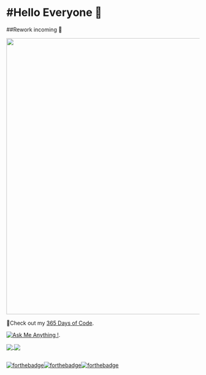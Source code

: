 # #Hello Everyone 👋

##Rework incoming 🚧

<img src="https://media.giphy.com/media/d82tpwLsN0EZWBpx3n/giphy.gif" width=720 />

📸Check out my [365 Days of Code](https://www.instagram.com/_365daysofcoding_/?hl=es-la). 

[![Ask Me Anything !](https://img.shields.io/badge/Ask%20me-anything-1abc9c.svg)](https://george-dev.netlify.app/#contact).

<a href="https://github.com/S4ND1X">
  <img align="center" src="https://github-readme-stats.vercel.app/api?username=S4ND1X&show_icons=true&theme=tokyonight" />
</a>
<a href="https://github.com/S4ND1X">
  <img align="center" src="https://github-readme-stats.vercel.app/api/top-langs/?username=S4ND1X&theme=tokyonight" />
</a>

## 

[![forthebadge](https://forthebadge.com/images/badges/built-by-hipsters.svg)](https://forthebadge.com)[![forthebadge](https://forthebadge.com/images/badges/certified-yourboyserge.svg)](https://forthebadge.com)[![forthebadge](https://forthebadge.com/images/badges/made-with-crayons.svg)](https://forthebadge.com)
